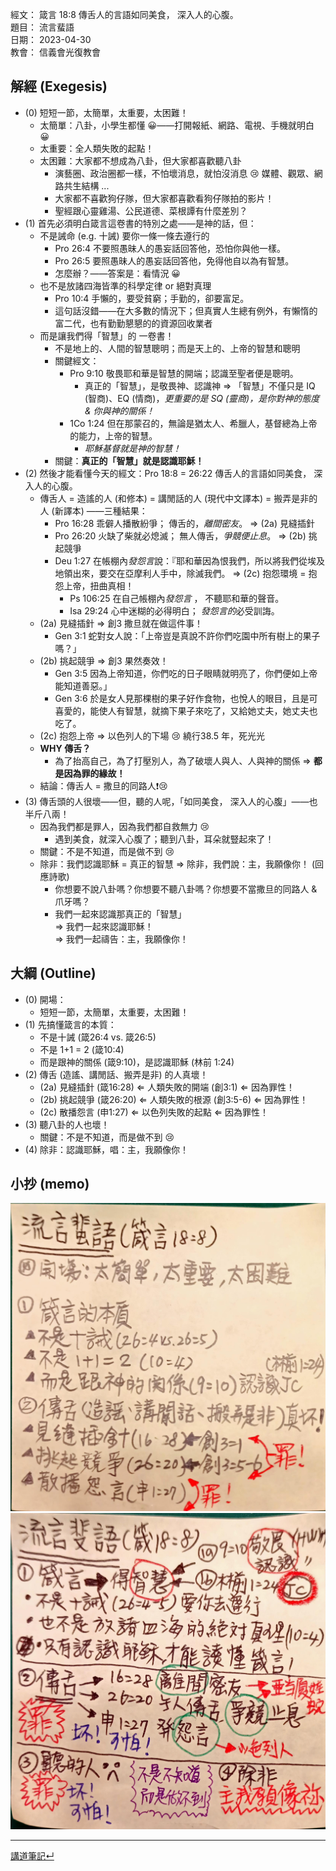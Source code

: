 經文：   箴言 18:8 傳舌人的言語如同美食， 深入人的心腹。   
題目：   流言蜚語  
日期：   2023-04-30  
教會：   信義會光復教會  


## 解經 (Exegesis)

- (0) 短短一節，太簡單，太重要，太困難！
	- 太簡單：八卦，小學生都懂 😀——打開報紙、網路、電視、手機就明白 😀
	- 太重要：全人類失敗的起點！
	- 太困難：大家都不想成為八卦，但大家都喜歡聽八卦
		- 演藝圈、政治圈都一樣，不怕壞消息，就怕沒消息 😢 媒體、觀眾、網路共生結構 ...
		- 大家都不喜歡狗仔隊，但大家都喜歡看狗仔隊拍的影片！
		- 聖經跟心靈雞湯、公民道德、菜根譚有什麼差別？
- (1) 首先必須明白箴言這卷書的特別之處——是神的話，但：
	- 不是誡命 (e.g. 十誡) 要你一條一條去遵行的
		- Pro 26:4 不要照愚昧人的愚妄話回答他，恐怕你與他一樣。 
		- Pro 26:5 要照愚昧人的愚妄話回答他，免得他自以為有智慧。 
		- 怎麼辦？——答案是：看情況 😀
	- 也不是放諸四海皆準的科學定律 or 絕對真理
		- Pro 10:4 手懶的，要受貧窮；手勤的，卻要富足。 
		- 這句話沒錯——在大多數的情況下；但真實人生總有例外，有懶惰的富二代，也有勤勤懇懇的的資源回收業者
	- 而是讓我們得「智慧」的 一卷書！
		- 不是地上的、人間的智慧聰明；而是天上的、上帝的智慧和聰明
		- 關鍵經文：
			- Pro 9:10 敬畏耶和華是智慧的開端；認識至聖者便是聰明。 
				- 真正的「智慧」，是敬畏神、認識神 ⇒ 「智慧」不僅只是 IQ (智商)、EQ (情商)，*更重要的是 SQ (靈商)，是你對神的態度 & 你與神的關係！*
			- 1Co 1:24 但在那蒙召的，無論是猶太人、希臘人，基督總為上帝的能力，上帝的智慧。 
				- *耶穌基督就是神的智慧！*
		- 關鍵：**真正的「智慧」就是認識耶穌！**
- (2) 然後才能看懂今天的經文：Pro 18:8 = 26:22 傳舌人的言語如同美食， 深入人的心腹。
	- 傳舌人 = 造謠的人 (和修本) = 講閒話的人 (現代中文譯本) = 搬弄是非的人 (新譯本) ——三種結果：
		- Pro 16:28 乖僻人播散紛爭； 傳舌的，*離間密友*。 ⇒ (2a) 見縫插針
		- Pro 26:20 火缺了柴就必熄滅； 無人傳舌，*爭競便止息*。 ⇒ (2b) 挑起競爭
		- Deu 1:27 在帳棚內*發怨言*說：『耶和華因為恨我們，所以將我們從埃及地領出來，要交在亞摩利人手中，除滅我們。  ⇒ (2c) 抱怨環境 = 抱怨上帝，扭曲真相！
			- Ps 106:25 在自己帳棚內*發怨言* ， 不聽耶和華的聲音。
			- Isa 29:24 心中迷糊的必得明白； *發怨言的*必受訓誨。 
	- (2a) 見縫插針 ⇒ 創3 撒旦就在做這件事！
		- Gen 3:1 蛇對女人說：「上帝豈是真說不許你們吃園中所有樹上的果子嗎？」 
	- (2b) 挑起競爭 ⇒ 創3 果然奏效！
		- Gen 3:5 因為上帝知道，你們吃的日子眼睛就明亮了，你們便如上帝能知道善惡。」
		- Gen 3:6  於是女人見那棵樹的果子好作食物，也悅人的眼目，且是可喜愛的，能使人有智慧，就摘下果子來吃了，又給她丈夫，她丈夫也吃了。 
	- (2c) 抱怨上帝 ⇒ 以色列人的下場 😢 繞行38.5 年，死光光
	- **WHY 傳舌？** 
		- 為了抬高自己，為了打壓別人，為了破壞人與人、人與神的關係 ⇒ **都是因為罪的緣故！**
	- 結論：傳舌人 = 撒旦的同路人❗😢
- (3) 傳舌頭的人很壞——但，聽的人呢，「如同美食， 深入人的心腹」——也半斤八兩！
	- 因為我們都是罪人，因為我們都自救無力 😢
		- 遇到美食，就深入心腹了；聽到八卦，耳朵就豎起來了！
	- 關鍵：不是不知道，而是做不到 😢
	- 除非：我們認識耶穌 = 真正的智慧 ⇒ 除非，我們說：主，我願像你！ (回應詩歌)
		- 你想要不說八卦嗎？你想要不聽八卦嗎？你想要不當撒旦的同路人 & 爪牙嗎？
		- 我們一起來認識那真正的「智慧」   
		  ⇒ 我們一起來認識耶穌！   
		  ⇒ 我們一起禱告：主，我願像你！


## 大綱 (Outline)

- (0) 開場：
	- 短短一節，太簡單，太重要，太困難！
- (1) 先搞懂箴言的本質：
	- 不是十誡 (箴26:4 vs. 箴26:5)
	- 不是 1+1 = 2 (箴10:4)
	- 而是跟神的關係 (箴9:10)，是認識耶穌 (林前 1:24)
- (2) 傳舌 (造謠、講閒話、搬弄是非) 的人真壞！
	- (2a) 見縫插針 (箴16:28) ⇐ 人類失敗的開端 (創3:1) ⇐ 因為罪性！
	- (2b) 挑起競爭 (箴26:20) ⇐ 人類失敗的根源 (創3:5-6) ⇐ 因為罪性！
	- (2c) 散播怨言 (申1:27) ⇐ 以色列失敗的起點 ⇐ 因為罪性！
- (3) 聽八卦的人也壞！
	- 關鍵：不是不知道，而是做不到 😢
- (4) 除非：認識耶穌，唱：主，我願像你！

## 小抄 (memo)
![images/2023-04-30-Pro.18.8-memoa.jpg](images/2023-04-30-Pro.18.8-memoa.jpg)
![images/2023-04-30-Pro.18.8-memob.jpg](images/2023-04-30-Pro.18.8-memob.jpg)

---


[講道筆記↵](README.md)


